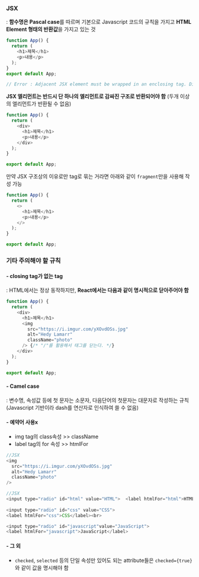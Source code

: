 
### JSX
: **함수명은 Pascal case**를 따르며 기본으로 Javascript 코드의 규칙을 가지고  **HTML Element 형태의 반환값**을 가지고 있는 것 

```Javascript
function App() {
  return (
    <h1>제목</h1>
    <p>내용</p>
  );
}
export default App;

// Error : Adjacent JSX element must be wrapped in an enclosing tag. Did you want a JSX fragment<>...</>?
```
**JSX 엘리먼트는 반드시 단 하나의 엘리먼트로 감싸진 구조로 반환되어야 함**
(두개 이상의 엘리먼트가 반환될 수 없음)



```Javascript
function App() {
  return (
    <div>
      <h1>제목</h1>
      <p>내용</p>
    </div>
  );
}

export default App;
```

만약 JSX 구조상의 이유로만 tag로 묶는 거라면 아래와 같이 `fragment`만을 사용해 작성 가능

```Javascript
function App() {
  return (
    <>
      <h1>제목</h1>
      <p>내용</p>
    </>
  );
}

export default App;

```

### 기타 주의해야 할 규칙
#### - closing tag가 없는 tag
: HTML에서는 정상 동작하지만, **React에서는 다음과 같이 명시적으로 닫아주어야 함**

```Javascript
function App() {
  return (
    <div>
      <h1>제목</h1>
      <img
        src="https://i.imgur.com/yXOvdOSs.jpg"
        alt="Hedy Lamarr"
        className="photo"
      /> {/* "/"를 활용해서 태그를 닫는다. */}
    </div>
  );
}

export default App;

```
#### - Camel case
: 변수명, 속성값 등에 첫 문자는 소문자, 다음단어의 첫문자는 대문자로 작성하는 규칙(Javascript 기반이라 dash를 연산자로 인식하여 쓸 수 없음)

#### - 예약어 사용x
- img tag의 class속성 >> className
- label tag의 for 속성 >> htmlFor
```Javascript
//JSX
<img
  src="https://i.imgur.com/yXOvdOSs.jpg"
  alt="Hedy Lamarr"
  className="photo"
/>
```

```Javascript
//JSX
<input type="radio" id="html" value="HTML">  <label htmlFor="html">HTML</label><br> 
  
<input type="radio" id="css" value="CSS">  
<label htmlFor="css">CSS</label><br>  

<input type="radio" id="javascript"value="JavaScript">  
<label htmlFor="javascript">JavaScript</label>
```
#### - 그 외
- `checked`, `selected` 등의 단일 속성만 있어도 되는 attribute들은 `checked={true}`와 같이 값을 명시해야 함